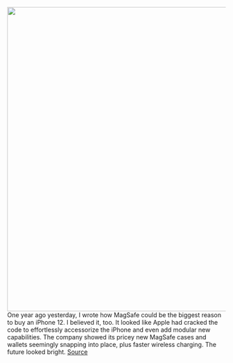 <img src='https://cdn.vox-cdn.com/thumbor/4Mgu2iYAtIEdvR3Cz791ANTekJY=/0x0:2040x1360/1200x800/filters:focal(857x517:1183x843)/cdn.vox-cdn.com/uploads/chorus_image/image/70002070/dbohn_201109_4283_0003.0.0.jpg' width='700px' /><br/>
One year ago yesterday, I wrote how MagSafe could be the biggest reason to buy an iPhone 12. I believed it, too. It looked like Apple had cracked the code to effortlessly accessorize the iPhone and even add modular new capabilities. The company showed its pricey new MagSafe cases and wallets seemingly snapping into place, plus faster wireless charging. The future looked bright.
<a href='https://www.theverge.com/2021/10/15/22728967/apple-magsafe-duo-wallet-cases-charging'> Source <a/>